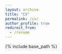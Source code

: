 ```yaml
---
layout: archive
title: "CV"
permalink: /cv/
author_profile: true
redirect_from:
  - /resume
---
```


{% include base_path %}

<object data="/files/ShoaibJameel_CV.pdf" width="1000" height="1000" type='application/pdf'/>
